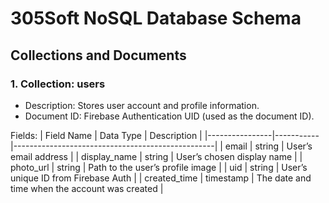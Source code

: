 # 305Soft NoSQL Database Schema

## Collections and Documents

### 1. Collection: users
- Description: Stores user account and profile information.
- Document ID: Firebase Authentication UID (used as the document ID).

Fields:
| Field Name     | Data Type | Description                                      |
|----------------|-----------|--------------------------------------------------|
| email          | string    | User’s email address                             |
| display_name   | string    | User’s chosen display name                       |
| photo_url      | string    | Path to the user’s profile image                 |
| uid            | string    | User’s unique ID from Firebase Auth             |
| created_time   | timestamp | The date and time when the account was created  |
